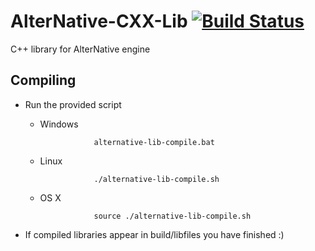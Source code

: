 # AlterNative-CXX-Lib [![Build Status](https://travis-ci.org/AlexAlbala/AlterNative-CXX-Lib.svg?branch=master)](https://travis-ci.org/AlexAlbala/AlterNative-CXX-Lib)

C++ library for AlterNative engine

## Compiling

* Run the provided script
  + Windows

                    alternative-lib-compile.bat

  + Linux

                    ./alternative-lib-compile.sh

  + OS X

                    source ./alternative-lib-compile.sh
                    
* If compiled libraries appear in build/libfiles you have finished :)
